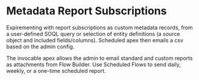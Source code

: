 # Metadata Report Subscriptions

Expirementing with report subscriptions as custom metadata records, from a user-defined SOQL query or selection of entity definitions (a source object and included fields/columns). Scheduled apex then emails a csv based on the admin config.

The invocable apex allows the admin to email standard and custom reports as attachments from Flow Builder. Use Scheduled Flows to send daily, weekly, or a one-time scheduled report.
